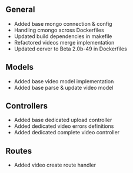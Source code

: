 ## General
- Added base mongo connection & config
- Handling cmongo across Dockerfiles
- Updated build dependencies in makefile
- Refactored videos merge implementation
- Updated cerver to Beta 2.0b-49 in Dockerfiles

## Models
- Added base video model implementation
- Added base parse & update video model

## Controllers
- Added base dedicated upload controller
- Added dedicated video errors definitions
- Added dedicated complete video controller

## Routes
- Added video create route handler
